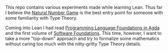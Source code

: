 This repo contains various experiments made while learning Lean. Thus far I believe the [Natural Number Game][1] is the best entry point for someone with some familiarity with Type Theory.

Coming into Lean I had read [Programming Language Foundations in Agda][2] and the first volume of [Software Foundations][3]. This time, however, I want to take a more "top-down" approach and try to formalize some mathematics without caring too much with the nitty-gritty Type Theory details.

[1]: https://wwwf.imperial.ac.uk/~buzzard/xena/natural_number_game/
[2]: https://plfa.github.io/
[3]: https://softwarefoundations.cis.upenn.edu/